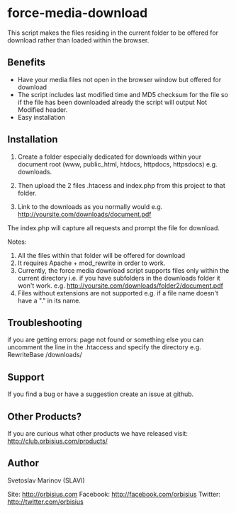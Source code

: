 force-media-download
====================

This script makes the files residing in the current folder to be offered for download rather than loaded within the browser.


Benefits
--------

* Have your media files not open in the browser window but offered for download
* The script includes last modified time and MD5 checksum for the file so if the file has been downloaded already
the script will output Not Modified header.
* Easy installation


Installation
-------------------------

1) Create a folder especially dedicated for downloads within your document root (www, public_html, htdocs, httpdocs, httpsdocs) 
e.g. downloads.

2) Then upload the 2 files .htacess and index.php from this project to that folder.

3) Link to the downloads as you normally would
e.g. http://yoursite.com/downloads/document.pdf

The index.php will capture all requests and prompt the file for download.

Notes: 
1) All the files within that folder will be offered for download
2) It requires Apache + mod_rewrite in order to work.
3) Currently, the force media download script supports files only within the current directory
i.e. if you have subfolders in the downloads folder it won't work. e.g. http://yoursite.com/downloads/folder2/document.pdf
4) Files without extensions are not supported e.g. if a file name doesn't have a "." in its name.


Troubleshooting
-------------------------

if you are getting errors: page not found or something else you can uncomment the line in the .htaccess and specify the directory
e.g. RewriteBase /downloads/


Support
-------------------------

If you find a bug or have a suggestion create an issue at github.


Other Products?
---------------

If you are curious what other products we have released visit: http://club.orbisius.com/products/


Author
------

Svetoslav Marinov (SLAVI)

Site: http://orbisius.com
Facebook: http://facebook.com/orbisius
Twitter: http://twitter.com/orbisius

